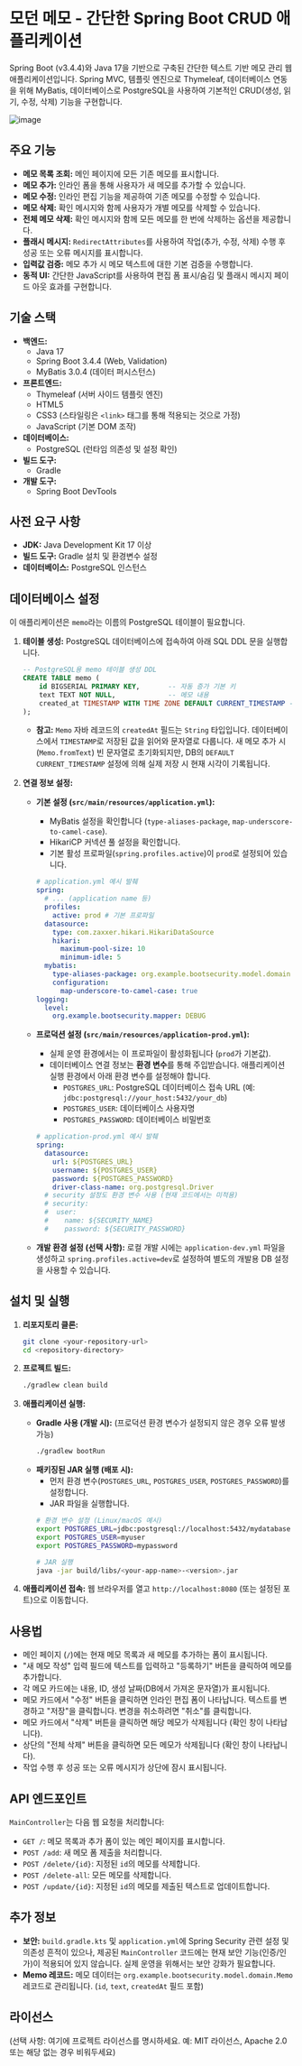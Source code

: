 # 모던 메모 - 간단한 Spring Boot CRUD 애플리케이션

Spring Boot (v3.4.4)와 Java 17을 기반으로 구축된 간단한 텍스트 기반 메모 관리 웹 애플리케이션입니다. Spring MVC, 템플릿 엔진으로 Thymeleaf, 데이터베이스 연동을 위해 MyBatis, 데이터베이스로 PostgreSQL을 사용하여 기본적인 CRUD(생성, 읽기, 수정, 삭제) 기능을 구현합니다.

![image](./img.png)

## 주요 기능

* **메모 목록 조회:** 메인 페이지에 모든 기존 메모를 표시합니다.
* **메모 추가:** 인라인 폼을 통해 사용자가 새 메모를 추가할 수 있습니다.
* **메모 수정:** 인라인 편집 기능을 제공하여 기존 메모를 수정할 수 있습니다.
* **메모 삭제:** 확인 메시지와 함께 사용자가 개별 메모를 삭제할 수 있습니다.
* **전체 메모 삭제:** 확인 메시지와 함께 모든 메모를 한 번에 삭제하는 옵션을 제공합니다.
* **플래시 메시지:** `RedirectAttributes`를 사용하여 작업(추가, 수정, 삭제) 수행 후 성공 또는 오류 메시지를 표시합니다.
* **입력값 검증:** 메모 추가 시 메모 텍스트에 대한 기본 검증을 수행합니다.
* **동적 UI:** 간단한 JavaScript를 사용하여 편집 폼 표시/숨김 및 플래시 메시지 페이드 아웃 효과를 구현합니다.

## 기술 스택

* **백엔드:**
    * Java 17
    * Spring Boot 3.4.4 (Web, Validation)
    * MyBatis 3.0.4 (데이터 퍼시스턴스)
* **프론트엔드:**
    * Thymeleaf (서버 사이드 템플릿 엔진)
    * HTML5
    * CSS3 (스타일링은 `<link>` 태그를 통해 적용되는 것으로 가정)
    * JavaScript (기본 DOM 조작)
* **데이터베이스:**
    * PostgreSQL (런타임 의존성 및 설정 확인)
* **빌드 도구:**
    * Gradle
* **개발 도구:**
    * Spring Boot DevTools

## 사전 요구 사항

* **JDK:** Java Development Kit 17 이상
* **빌드 도구:** Gradle 설치 및 환경변수 설정
* **데이터베이스:** PostgreSQL 인스턴스

## 데이터베이스 설정

이 애플리케이션은 `memo`라는 이름의 PostgreSQL 테이블이 필요합니다.

1.  **테이블 생성:** PostgreSQL 데이터베이스에 접속하여 아래 SQL DDL 문을 실행합니다.

    ```sql
    -- PostgreSQL용 memo 테이블 생성 DDL
    CREATE TABLE memo (
        id BIGSERIAL PRIMARY KEY,       -- 자동 증가 기본 키
        text TEXT NOT NULL,             -- 메모 내용
        created_at TIMESTAMP WITH TIME ZONE DEFAULT CURRENT_TIMESTAMP -- 생성 타임스탬프 자동 설정 (DB에서 관리)
    );
    ```
    * **참고:** `Memo` 자바 레코드의 `createdAt` 필드는 `String` 타입입니다. 데이터베이스에서 `TIMESTAMP`로 저장된 값을 읽어와 문자열로 다룹니다. 새 메모 추가 시(`Memo.fromText`) 빈 문자열로 초기화되지만, DB의 `DEFAULT CURRENT_TIMESTAMP` 설정에 의해 실제 저장 시 현재 시각이 기록됩니다.

2.  **연결 정보 설정:**
    * **기본 설정 (`src/main/resources/application.yml`):**
        * MyBatis 설정을 확인합니다 (`type-aliases-package`, `map-underscore-to-camel-case`).
        * HikariCP 커넥션 풀 설정을 확인합니다.
        * 기본 활성 프로파일(`spring.profiles.active`)이 `prod`로 설정되어 있습니다.

        ```yaml
        # application.yml 예시 발췌
        spring:
          # ... (application name 등)
          profiles:
            active: prod # 기본 프로파일
          datasource:
            type: com.zaxxer.hikari.HikariDataSource
            hikari:
              maximum-pool-size: 10
              minimum-idle: 5
          mybatis:
            type-aliases-package: org.example.bootsecurity.model.domain
            configuration:
              map-underscore-to-camel-case: true
        logging:
          level:
            org.example.bootsecurity.mapper: DEBUG
        ```

    * **프로덕션 설정 (`src/main/resources/application-prod.yml`):**
        * 실제 운영 환경에서는 이 프로파일이 활성화됩니다 (`prod`가 기본값).
        * 데이터베이스 연결 정보는 **환경 변수**를 통해 주입받습니다. 애플리케이션 실행 환경에서 아래 환경 변수를 설정해야 합니다.
            * `POSTGRES_URL`: PostgreSQL 데이터베이스 접속 URL (예: `jdbc:postgresql://your_host:5432/your_db`)
            * `POSTGRES_USER`: 데이터베이스 사용자명
            * `POSTGRES_PASSWORD`: 데이터베이스 비밀번호

        ```yaml
        # application-prod.yml 예시 발췌
        spring:
          datasource:
            url: ${POSTGRES_URL}
            username: ${POSTGRES_USER}
            password: ${POSTGRES_PASSWORD}
            driver-class-name: org.postgresql.Driver
          # security 설정도 환경 변수 사용 (현재 코드에서는 미적용)
          # security:
          #  user:
          #    name: ${SECURITY_NAME}
          #    password: ${SECURITY_PASSWORD}
        ```

    * **개발 환경 설정 (선택 사항):** 로컬 개발 시에는 `application-dev.yml` 파일을 생성하고 `spring.profiles.active=dev`로 설정하여 별도의 개발용 DB 설정을 사용할 수 있습니다.

## 설치 및 실행

1.  **리포지토리 클론:**
    ```bash
    git clone <your-repository-url>
    cd <repository-directory>
    ```

2.  **프로젝트 빌드:**
    ```bash
    ./gradlew clean build
    ```

3.  **애플리케이션 실행:**
    * **Gradle 사용 (개발 시):** (프로덕션 환경 변수가 설정되지 않은 경우 오류 발생 가능)
        ```bash
        ./gradlew bootRun
        ```
    * **패키징된 JAR 실행 (배포 시):**
        * 먼저 환경 변수(`POSTGRES_URL`, `POSTGRES_USER`, `POSTGRES_PASSWORD`)를 설정합니다.
        * JAR 파일을 실행합니다.
        ```bash
        # 환경 변수 설정 (Linux/macOS 예시)
        export POSTGRES_URL=jdbc:postgresql://localhost:5432/mydatabase
        export POSTGRES_USER=myuser
        export POSTGRES_PASSWORD=mypassword

        # JAR 실행
        java -jar build/libs/<your-app-name>-<version>.jar
        ```

4.  **애플리케이션 접속:** 웹 브라우저를 열고 `http://localhost:8080` (또는 설정된 포트)으로 이동합니다.

## 사용법

* 메인 페이지 (`/`)에는 현재 메모 목록과 새 메모를 추가하는 폼이 표시됩니다.
* "새 메모 작성" 입력 필드에 텍스트를 입력하고 "등록하기" 버튼을 클릭하여 메모를 추가합니다.
* 각 메모 카드에는 내용, ID, 생성 날짜(DB에서 가져온 문자열)가 표시됩니다.
* 메모 카드에서 "수정" 버튼을 클릭하면 인라인 편집 폼이 나타납니다. 텍스트를 변경하고 "저장"을 클릭합니다. 변경을 취소하려면 "취소"를 클릭합니다.
* 메모 카드에서 "삭제" 버튼을 클릭하면 해당 메모가 삭제됩니다 (확인 창이 나타납니다).
* 상단의 "전체 삭제" 버튼을 클릭하면 모든 메모가 삭제됩니다 (확인 창이 나타납니다).
* 작업 수행 후 성공 또는 오류 메시지가 상단에 잠시 표시됩니다.

## API 엔드포인트

`MainController`는 다음 웹 요청을 처리합니다:

* `GET /`: 메모 목록과 추가 폼이 있는 메인 페이지를 표시합니다.
* `POST /add`: 새 메모 폼 제출을 처리합니다.
* `POST /delete/{id}`: 지정된 `id`의 메모를 삭제합니다.
* `POST /delete-all`: 모든 메모를 삭제합니다.
* `POST /update/{id}`: 지정된 `id`의 메모를 제출된 텍스트로 업데이트합니다.

## 추가 정보

* **보안:** `build.gradle.kts` 및 `application.yml`에 Spring Security 관련 설정 및 의존성 흔적이 있으나, 제공된 `MainController` 코드에는 현재 보안 기능(인증/인가)이 적용되어 있지 않습니다. 실제 운영을 위해서는 보안 강화가 필요합니다.
* **Memo 레코드:** 메모 데이터는 `org.example.bootsecurity.model.domain.Memo` 레코드로 관리됩니다. (`id`, `text`, `createdAt` 필드 포함)

## 라이선스

(선택 사항: 여기에 프로젝트 라이선스를 명시하세요. 예: MIT 라이선스, Apache 2.0 또는 해당 없는 경우 비워두세요)